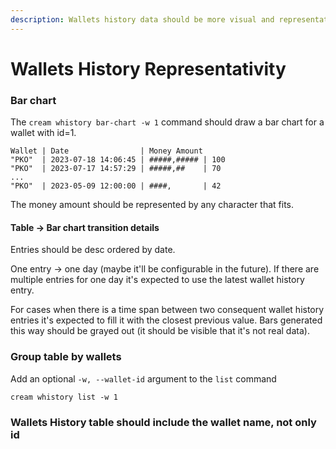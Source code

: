 ```yaml
---
description: Wallets history data should be more visual and representative.
---
```


# Wallets History Representativity

### Bar chart

The `cream whistory bar-chart -w 1` command should draw a bar chart for a wallet with id=1.

```
Wallet | Date                | Money Amount
"PKO"  | 2023-07-18 14:06:45 | #####,##### | 100
"PKO"  | 2023-07-17 14:57:29 | #####,##    | 70
...
"PKO"  | 2023-05-09 12:00:00 | ####,       | 42
```

The money amount should be represented by any character that fits.

#### Table -> Bar chart transition details

Entries should be desc ordered by date.

One entry -> one day (maybe it'll be configurable in the future). If there are multiple entries for one day it's expected to use the latest wallet history entry.

For cases when there is a time span between two consequent wallet history entries it's expected to fill it with the closest previous value. Bars generated this way should be grayed out (it should be visible that it's not real data).

###

### Group table by wallets

Add an optional `-w, --wallet-id` argument to the `list` command

```
cream whistory list -w 1
```



### Wallets History table should include the wallet name, not only id&#x20;
